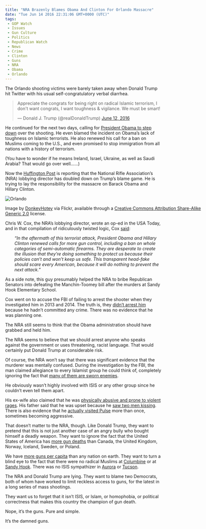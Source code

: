 ```yaml
---
title: "NRA Brazenly Blames Obama And Clinton For Orlando Massacre"
date: "Tue Jun 14 2016 22:31:06 GMT+0000 (UTC)"
tags: 
 - GOP Watch
 - Issues
 - Gun Culture
 - Politics
 - Republican Watch
 - News
 - Crime
 - Clinton
 - Guns
 - NRA
 - Obama
 - Orlando
---
```

<p><!--OffDef--></p><p><!--Ads1--></p><p>The Orlando shooting victims were barely taken away when Donald Trump hit Twitter with his usual self-congratulatory verbal diarrhea.</p><blockquote class="twitter-tweet" data-width="500"><p lang="en" dir="ltr">Appreciate the congrats for being right on radical Islamic terrorism, I don&apos;t want congrats, I want toughness &amp; vigilance. We must be smart!</p>
<p>&#x2014; Donald J. Trump (@realDonaldTrump) <a href="https://twitter.com/realDonaldTrump/status/742034549232766976" onclick="__gaTracker(&apos;send&apos;, &apos;event&apos;, &apos;outbound-article&apos;, &apos;https://twitter.com/realDonaldTrump/status/742034549232766976&apos;, &apos;June 12, 2016&apos;);">June 12, 2016</a></p></blockquote><p><script async src="//platform.twitter.com/widgets.js" charset="utf-8"></script></p><p>He continued for&#xA0;the next two days, calling for <a href="http://new.www.huffingtonpost.com/entry/trump-orlando-obama-resign_us_575dc769e4b0e39a28adebd3" onclick="__gaTracker(&apos;send&apos;, &apos;event&apos;, &apos;outbound-article&apos;, &apos;http://new.www.huffingtonpost.com/entry/trump-orlando-obama-resign_us_575dc769e4b0e39a28adebd3&apos;, &apos;President Obama to step down&apos;);">President Obama to step down</a> over the shooting. He even blamed the incident on Obama&#x2019;s lack of toughness on Islamic terrorists. He also renewed his call for a ban on Muslims coming to the U.S., and even promised to stop immigration&#xA0;from all nations with&#xA0;a history of terrorism.</p><p>(You have to&#xA0;wonder if he means Ireland, Israel, Ukraine, as well as Saudi Arabia? That would go over well&#x2026;&#x2026;)</p><p>Now the <a href="http://www.huffingtonpost.com/entry/nra-obama-orlando_us_575f493ce4b071ec19ef017f" onclick="__gaTracker(&apos;send&apos;, &apos;event&apos;, &apos;outbound-article&apos;, &apos;http://www.huffingtonpost.com/entry/nra-obama-orlando_us_575f493ce4b071ec19ef017f&apos;, &apos;Huffington Post&apos;);">Huffington Post</a> is reporting that the National Rifle Association&#x2019;s (NRA) lobbying director has doubled down&#xA0;on Trump&#x2019;s blame game. He&#xA0;is trying to lay the responsibility&#xA0;for the massacre&#xA0;on Barack Obama and Hillary Clinton.</p><div id="attachment_137196" style="width: 650px" class="wp-caption aligncenter"><img class="wp-image-137196 size-full" src="//i0.wp.com/cdn.liberalamerica.org/wp-content/uploads/2016/06/6877586287_b35226738b_z.jpg?resize=640%2C457" alt="Orlando" srcset="//i0.wp.com/cdn.liberalamerica.org/wp-content/uploads/2016/06/6877586287_b35226738b_z.jpg?resize=640%2C457 640w, //i0.wp.com/cdn.liberalamerica.org/wp-content/uploads/2016/06/6877586287_b35226738b_z.jpg?resize=640%2C457 64w, //i0.wp.com/cdn.liberalamerica.org/wp-content/uploads/2016/06/6877586287_b35226738b_z.jpg?resize=640%2C457 350w, //i0.wp.com/cdn.liberalamerica.org/wp-content/uploads/2016/06/6877586287_b35226738b_z.jpg?resize=640%2C457 600w" sizes="(max-width: 640px) 100vw, 640px" data-recalc-dims="1">
<p class="wp-caption-text">Image by <a href="https://www.flickr.com/photos/donkeyhotey/6877586287/in/photolist-btKqMV-qEHJfU-bwJy18-e48np7-kNCAPe-kNEZis-kNCCFR-aqk6mi-kNCUE4-e48nYA-kNCxY4-e42KVZ-rqB4v8-e42JKD-e48ogf-rqudTB-rqB8Sz-e48mUu-r9a9nV-btKqJM-e42K7t-e48ops-e48o89-eaLUgF-dDz46G-dPbG2A-dMg5Jh-dBaaHi-EMFTdG-EYaQ54-dB1fWn-E1shP9-EpFXpX-EPYN1v-dCZRne-cTWSxy-dG3MeK-dB1fmP-g252jU-dNPeC9-dB6HbG-dB6Ht1-rLP5Ga-cMs5HN-aqnKUW-E1MrPK-EpFHYZ-EMFx7Q-E1MGq8-EpFQuV" onclick="__gaTracker(&apos;send&apos;, &apos;event&apos;, &apos;outbound-article&apos;, &apos;https://www.flickr.com/photos/donkeyhotey/6877586287/in/photolist-btKqMV-qEHJfU-bwJy18-e48np7-kNCAPe-kNEZis-kNCCFR-aqk6mi-kNCUE4-e48nYA-kNCxY4-e42KVZ-rqB4v8-e42JKD-e48ogf-rqudTB-rqB8Sz-e48mUu-r9a9nV-btKqJM-e42K7t-e48ops-e48o89-eaLUgF-dDz46G-dPbG2A-dMg5Jh-dBaaHi-EMFTdG-EYaQ54-dB1fWn-E1shP9-EpFXpX-EPYN1v-dCZRne-cTWSxy-dG3MeK-dB1fmP-g252jU-dNPeC9-dB6HbG-dB6Ht1-rLP5Ga-cMs5HN-aqnKUW-E1MrPK-EpFHYZ-EMFx7Q-E1MGq8-EpFQuV&apos;, &apos;DonkeyHotey&apos;);">DonkeyHotey</a> via Flickr, available through a <a href="https://creativecommons.org/licenses/by-sa/2.0/" onclick="__gaTracker(&apos;send&apos;, &apos;event&apos;, &apos;outbound-article&apos;, &apos;https://creativecommons.org/licenses/by-sa/2.0/&apos;, &apos;Creative Commons Attribution Share-Alike Generic 2.0&apos;);">Creative Commons Attribution Share-Alike Generic 2.0</a> license.</p>
</div><p>Chris W. Cox, the NRA&#x2019;s lobbying director, wrote an op-ed in the USA Today, and in that compilation of ridiculously&#xA0;twisted logic, Cox <a href="http://www.usatoday.com/story/opinion/2016/06/13/gun-laws-deter-terrorists-opposing-view/85844946/" onclick="__gaTracker(&apos;send&apos;, &apos;event&apos;, &apos;outbound-article&apos;, &apos;http://www.usatoday.com/story/opinion/2016/06/13/gun-laws-deter-terrorists-opposing-view/85844946/&apos;, &apos;said&apos;);">said</a>:</p><p class="p1" style="padding-left: 30px;"><em><span class="s1">&#x201C;In the aftermath of this terrorist attack, President Obama and Hillary Clinton renewed calls for more gun control, including a ban on whole categories of semi-automatic firearms. They are desperate to create the illusion that they&#x2019;re doing something to protect us because their policies can&#x2019;t and won&#x2019;t keep us safe. This transparent head-fake should scare every American, because it will do nothing to prevent the next attack.&#x201D;</span></em></p><p class="p1">As a side note, this guy presumably helped the NRA to bribe&#xA0;Republican Senators into&#xA0;defeating the Manchin-Toomey bill&#xA0;after the murders at Sandy Hook Elementary School.</p><p class="p1">Cox&#xA0;went on to accuse the FBI of failing to arrest the shooter when they investigated him in 2013 and 2014. The truth is, they <a href="http://www.nytimes.com/2016/06/14/us/omar-mateen-fbi.html" onclick="__gaTracker(&apos;send&apos;, &apos;event&apos;, &apos;outbound-article&apos;, &apos;http://www.nytimes.com/2016/06/14/us/omar-mateen-fbi.html&apos;, &apos;didn\&apos;t arrest him&apos;);">didn&#x2019;t arrest him</a> because he hadn&#x2019;t committed any crime. There was no evidence that he was planning one.</p><p class="p1">The NRA still seems to think that the Obama administration should have grabbed and held him.</p><p class="p1">The NRA seems to believe that we should&#xA0;arrest anyone who speaks against the government or uses threatening, racist language. That would certainly put Donald Trump at considerable risk.</p><p class="p1">Of course, the NRA won&#x2019;t say that there was&#xA0;significant evidence that the murderer was mentally confused. During the investigation by the FBI, the man claimed allegiance to every Islamist group he could think of, completely ignoring the fact that <a href="http://www.salon.com/2016/06/13/orlando_shooter_supported_conflicting_islamist_groups_that_are_fighting_each_other/" onclick="__gaTracker(&apos;send&apos;, &apos;event&apos;, &apos;outbound-article&apos;, &apos;http://www.salon.com/2016/06/13/orlando_shooter_supported_conflicting_islamist_groups_that_are_fighting_each_other/&apos;, &apos;many of them are sworn enemies&apos;);">many of them are sworn enemies</a>.</p><p class="p1">He obviously wasn&#x2019;t highly involved with ISIS or any other group since he couldn&#x2019;t even tell them apart.</p><p class="p1">His ex-wife also claimed that he was <a href="http://www.theguardian.com/us-news/2016/jun/13/orlando-massacre-omar-mateens-ex-wife-says-he-beat-her-and-held-her-hostage" onclick="__gaTracker(&apos;send&apos;, &apos;event&apos;, &apos;outbound-article&apos;, &apos;http://www.theguardian.com/us-news/2016/jun/13/orlando-massacre-omar-mateens-ex-wife-says-he-beat-her-and-held-her-hostage&apos;, &apos;physically abusive and prone to violent rages&apos;);">physically abusive and prone to violent rages</a>. His father said that he was upset because&#xA0;he <a href="http://www.latimes.com/nation/la-na-orlando-nightclub-shooting-live-omar-mateen-got-very-angry-seeing-two-1465749495-htmlstory.html" onclick="__gaTracker(&apos;send&apos;, &apos;event&apos;, &apos;outbound-article&apos;, &apos;http://www.latimes.com/nation/la-na-orlando-nightclub-shooting-live-omar-mateen-got-very-angry-seeing-two-1465749495-htmlstory.html&apos;, &apos;saw two men kissing&apos;);">saw two men kissing</a>. There is also evidence that he <a href="http://www.orlandosentinel.com/news/pulse-orlando-nightclub-shooting/os-orlando-nightclub-omar-mateen-profile-20160613-story.html" onclick="__gaTracker(&apos;send&apos;, &apos;event&apos;, &apos;outbound-article&apos;, &apos;http://www.orlandosentinel.com/news/pulse-orlando-nightclub-shooting/os-orlando-nightclub-omar-mateen-profile-20160613-story.html&apos;, &apos;actually visited Pulse&apos;);">actually visited Pulse</a> more than once, sometimes becoming aggressive.</p><p class="p1">That doesn&#x2019;t matter to the NRA, though. Like Donald Trump, they want to pretend that this is not just&#xA0;another case of an angry bully who bought himself&#xA0;a deadly weapon. They want to ignore the fact that the United States of America has <a href="http://www.nytimes.com/2016/06/14/upshot/compare-these-gun-death-rates-the-us-is-in-a-different-world.html" onclick="__gaTracker(&apos;send&apos;, &apos;event&apos;, &apos;outbound-article&apos;, &apos;http://www.nytimes.com/2016/06/14/upshot/compare-these-gun-death-rates-the-us-is-in-a-different-world.html&apos;, &apos;more gun deaths&apos;);">more gun deaths</a> than Canada, the United Kingdom, Norway, Iceland, Sweden, or Poland.</p><p class="p1">
</p><p><!--Ads2--></p><p>We have <a href="http://www.theguardian.com/news/datablog/2012/jul/22/gun-homicides-ownership-world-list" onclick="__gaTracker(&apos;send&apos;, &apos;event&apos;, &apos;outbound-article&apos;, &apos;http://www.theguardian.com/news/datablog/2012/jul/22/gun-homicides-ownership-world-list&apos;, &apos;more guns per capita&apos;);">more guns per capita</a> than any nation on earth. They want to turn a blind eye to the fact that there were no radical Muslims at <a href="http://www.history.com/topics/columbine-high-school-shootings" onclick="__gaTracker(&apos;send&apos;, &apos;event&apos;, &apos;outbound-article&apos;, &apos;http://www.history.com/topics/columbine-high-school-shootings&apos;, &apos;Columbine&apos;);">Columbine</a> or at <a href="http://www.cnn.com/interactive/2012/12/us/sandy-hook-timeline/" onclick="__gaTracker(&apos;send&apos;, &apos;event&apos;, &apos;outbound-article&apos;, &apos;http://www.cnn.com/interactive/2012/12/us/sandy-hook-timeline/&apos;, &apos;Sandy Hook&apos;);">Sandy Hook</a>. There was no ISIS sympathizer in <a href="http://www.denverpost.com/tag/aurora-theater-shooting/" onclick="__gaTracker(&apos;send&apos;, &apos;event&apos;, &apos;outbound-article&apos;, &apos;http://www.denverpost.com/tag/aurora-theater-shooting/&apos;, &apos;Aurora&apos;);">Aurora</a> or <a href="http://www.cbsnews.com/tucson-tragedy/" onclick="__gaTracker(&apos;send&apos;, &apos;event&apos;, &apos;outbound-article&apos;, &apos;http://www.cbsnews.com/tucson-tragedy/&apos;, &apos;Tucson&apos;);">Tucson</a>.</p><p class="p1">The NRA and Donald Trump are lying. They want to blame two Democrats, both of whom have worked to limit reckless access to guns,&#xA0;for the latest in a long series of mass shootings.</p><p class="p1">They want us to forget that it isn&#x2019;t ISIS, or Islam, or homophobia, or political correctness that&#xA0;makes this country the champion of gun death.</p><p class="p1">Nope, it&#x2019;s the guns. Pure and simple.</p><p class="p1">It&#x2019;s the damned guns.</p>